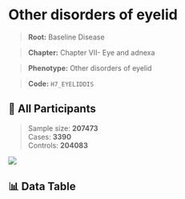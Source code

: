 # Other disorders of eyelid

> **Root:** Baseline Disease  

> **Chapter:** Chapter VII- Eye and adnexa  

> **Phenotype:** Other disorders of eyelid  

> **Code:** `H7_EYELIDDIS`

## 🧪 All Participants  
> Sample size: **207473**  
> Cases: **3390**  
> Controls: **204083**
<img src="/Sensitive/Figures/ALL/Incidence/H7_EYELIDDIS.png"/>

## 📊 Data Table
<CsvTableMRF src="/Sensitive/Data/ALL/Incidence/COX_H7_EYELIDDIS.csv"/>

